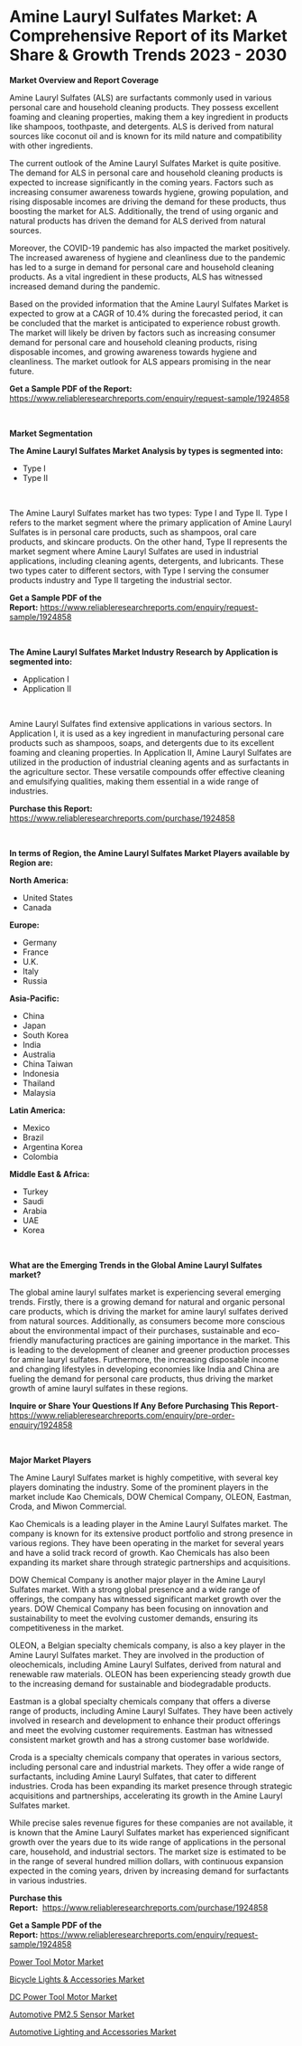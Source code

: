 <p><h1>Amine Lauryl Sulfates Market: A Comprehensive Report of its Market Share & Growth Trends 2023 - 2030</h1></p><p><strong>Market Overview and Report Coverage</strong></p>
<p><p>Amine Lauryl Sulfates (ALS) are surfactants commonly used in various personal care and household cleaning products. They possess excellent foaming and cleaning properties, making them a key ingredient in products like shampoos, toothpaste, and detergents. ALS is derived from natural sources like coconut oil and is known for its mild nature and compatibility with other ingredients.</p><p>The current outlook of the Amine Lauryl Sulfates Market is quite positive. The demand for ALS in personal care and household cleaning products is expected to increase significantly in the coming years. Factors such as increasing consumer awareness towards hygiene, growing population, and rising disposable incomes are driving the demand for these products, thus boosting the market for ALS. Additionally, the trend of using organic and natural products has driven the demand for ALS derived from natural sources.</p><p>Moreover, the COVID-19 pandemic has also impacted the market positively. The increased awareness of hygiene and cleanliness due to the pandemic has led to a surge in demand for personal care and household cleaning products. As a vital ingredient in these products, ALS has witnessed increased demand during the pandemic.</p><p>Based on the provided information that the Amine Lauryl Sulfates Market is expected to grow at a CAGR of 10.4% during the forecasted period, it can be concluded that the market is anticipated to experience robust growth. The market will likely be driven by factors such as increasing consumer demand for personal care and household cleaning products, rising disposable incomes, and growing awareness towards hygiene and cleanliness. The market outlook for ALS appears promising in the near future.</p></p>
<p><strong>Get a Sample PDF of the Report:</strong> <a href="https://www.reliableresearchreports.com/enquiry/request-sample/1924858">https://www.reliableresearchreports.com/enquiry/request-sample/1924858</a></p>
<p>&nbsp;</p>
<p><strong>Market Segmentation</strong></p>
<p><strong>The Amine Lauryl Sulfates Market Analysis by types is segmented into:</strong></p>
<p><ul><li>Type I</li><li>Type II</li></ul></p>
<p>&nbsp;</p>
<p><p>The Amine Lauryl Sulfates market has two types: Type I and Type II. Type I refers to the market segment where the primary application of Amine Lauryl Sulfates is in personal care products, such as shampoos, oral care products, and skincare products. On the other hand, Type II represents the market segment where Amine Lauryl Sulfates are used in industrial applications, including cleaning agents, detergents, and lubricants. These two types cater to different sectors, with Type I serving the consumer products industry and Type II targeting the industrial sector.</p></p>
<p><strong>Get a Sample PDF of the Report:</strong>&nbsp;<a href="https://www.reliableresearchreports.com/enquiry/request-sample/1924858">https://www.reliableresearchreports.com/enquiry/request-sample/1924858</a></p>
<p>&nbsp;</p>
<p><strong>The Amine Lauryl Sulfates Market Industry Research by Application is segmented into:</strong></p>
<p><ul><li>Application I</li><li>Application II</li></ul></p>
<p>&nbsp;</p>
<p><p>Amine Lauryl Sulfates find extensive applications in various sectors. In Application I, it is used as a key ingredient in manufacturing personal care products such as shampoos, soaps, and detergents due to its excellent foaming and cleaning properties. In Application II, Amine Lauryl Sulfates are utilized in the production of industrial cleaning agents and as surfactants in the agriculture sector. These versatile compounds offer effective cleaning and emulsifying qualities, making them essential in a wide range of industries.</p></p>
<p><strong>Purchase this Report:</strong>&nbsp; <a href="https://www.reliableresearchreports.com/purchase/1924858">https://www.reliableresearchreports.com/purchase/1924858</a></p>
<p>&nbsp;</p>
<p><strong>In terms of Region, the Amine Lauryl Sulfates Market Players available by Region are:</strong></p>
<p>
    <p> <strong> North America: </strong>
        <ul>
            <li>United States</li>
            <li>Canada</li>
        </ul>
        </p> 
    <p> <strong> Europe: </strong>
        <ul>
            <li>Germany</li>
            <li>France</li>
            <li>U.K.</li>
            <li>Italy</li>
            <li>Russia</li>
        </ul>
        </p> 
    <p> <strong> Asia-Pacific: </strong>
        <ul>
            <li>China</li>
            <li>Japan</li>
            <li>South Korea</li>
            <li>India</li>
            <li>Australia</li>
            <li>China Taiwan</li>
            <li>Indonesia</li>
            <li>Thailand</li>
            <li>Malaysia</li>
        </ul>
        </p> 
    <p> <strong> Latin America: </strong>
        <ul>
            <li>Mexico</li>
            <li>Brazil</li>
            <li>Argentina Korea</li>
            <li>Colombia</li>
        </ul>
        </p> 
    <p> <strong> Middle East & Africa: </strong>
        <ul>
            <li>Turkey</li>
            <li>Saudi</li>
            <li>Arabia</li>
            <li>UAE</li>
            <li>Korea</li>
        </ul>
    </p>
    </p>
<p>&nbsp;</p>
<p><strong>What are the Emerging Trends in the Global Amine Lauryl Sulfates market?</strong></p>
<p><p>The global amine lauryl sulfates market is experiencing several emerging trends. Firstly, there is a growing demand for natural and organic personal care products, which is driving the market for amine lauryl sulfates derived from natural sources. Additionally, as consumers become more conscious about the environmental impact of their purchases, sustainable and eco-friendly manufacturing practices are gaining importance in the market. This is leading to the development of cleaner and greener production processes for amine lauryl sulfates. Furthermore, the increasing disposable income and changing lifestyles in developing economies like India and China are fueling the demand for personal care products, thus driving the market growth of amine lauryl sulfates in these regions.</p></p>
<p><strong>Inquire or Share Your Questions If Any Before Purchasing This Report</strong>- <a href="https://www.reliableresearchreports.com/enquiry/pre-order-enquiry/1924858">https://www.reliableresearchreports.com/enquiry/pre-order-enquiry/1924858</a></p>
<p>&nbsp;</p>
<p><strong>Major Market Players</strong></p>
<p><p>The Amine Lauryl Sulfates market is highly competitive, with several key players dominating the industry. Some of the prominent players in the market include Kao Chemicals, DOW Chemical Company, OLEON, Eastman, Croda, and Miwon Commercial.</p><p>Kao Chemicals is a leading player in the Amine Lauryl Sulfates market. The company is known for its extensive product portfolio and strong presence in various regions. They have been operating in the market for several years and have a solid track record of growth. Kao Chemicals has also been expanding its market share through strategic partnerships and acquisitions.</p><p>DOW Chemical Company is another major player in the Amine Lauryl Sulfates market. With a strong global presence and a wide range of offerings, the company has witnessed significant market growth over the years. DOW Chemical Company has been focusing on innovation and sustainability to meet the evolving customer demands, ensuring its competitiveness in the market.</p><p>OLEON, a Belgian specialty chemicals company, is also a key player in the Amine Lauryl Sulfates market. They are involved in the production of oleochemicals, including Amine Lauryl Sulfates, derived from natural and renewable raw materials. OLEON has been experiencing steady growth due to the increasing demand for sustainable and biodegradable products.</p><p>Eastman is a global specialty chemicals company that offers a diverse range of products, including Amine Lauryl Sulfates. They have been actively involved in research and development to enhance their product offerings and meet the evolving customer requirements. Eastman has witnessed consistent market growth and has a strong customer base worldwide.</p><p>Croda is a specialty chemicals company that operates in various sectors, including personal care and industrial markets. They offer a wide range of surfactants, including Amine Lauryl Sulfates, that cater to different industries. Croda has been expanding its market presence through strategic acquisitions and partnerships, accelerating its growth in the Amine Lauryl Sulfates market.</p><p>While precise sales revenue figures for these companies are not available, it is known that the Amine Lauryl Sulfates market has experienced significant growth over the years due to its wide range of applications in the personal care, household, and industrial sectors. The market size is estimated to be in the range of several hundred million dollars, with continuous expansion expected in the coming years, driven by increasing demand for surfactants in various industries.</p></p>
<p><strong>Purchase this Report:</strong>&nbsp;&nbsp;<a href="https://www.reliableresearchreports.com/purchase/1924858">https://www.reliableresearchreports.com/purchase/1924858</a></p>
<p></p>
<p><strong>Get a Sample PDF of the Report:</strong>&nbsp;<a href="https://www.reliableresearchreports.com/enquiry/request-sample/1924858">https://www.reliableresearchreports.com/enquiry/request-sample/1924858</a></p>
<p><p><a href="https://github.com/sofyaavrova/Market-Research-Report-List-1/blob/main/power-tool-motor-market.md">Power Tool Motor Market</a></p><p><a href="https://medium.com/@lavernacole2023/bicycle-lights-amp-accessories-market-size-cagr-trends-2024-2030-860d47a7eeca">Bicycle Lights & Accessories Market</a></p><p><a href="https://github.com/merzlyukov93/Market-Research-Report-List-1/blob/main/dc-power-tool-motor-market.md">DC Power Tool Motor Market</a></p><p><a href="https://medium.com/@ebbaeffertz1951/automotive-pm2-5-sensor-market-analysis-and-sze-forecasted-for-period-from-2023-to-2030-0cf1270e50b1">Automotive PM2.5 Sensor Market</a></p><p><a href="https://medium.com/@amayabeahan/automotive-lighting-and-accessories-market-share-evolution-and-market-growth-trends-2023-2030-68c3580370f2">Automotive Lighting and Accessories Market</a></p></p>